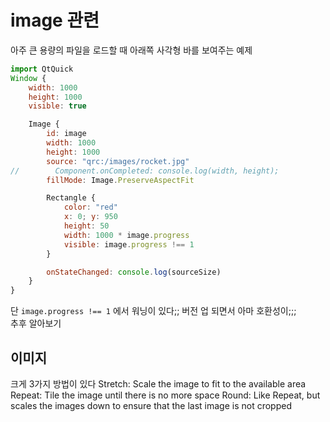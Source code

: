 # image 관련 
아주 큰 용량의 파일을 로드할 때  아래쪽 사각형 바를 보여주는 예제
```js
import QtQuick
Window {
    width: 1000
    height: 1000
    visible: true

    Image {
        id: image
        width: 1000
        height: 1000
        source: "qrc:/images/rocket.jpg"
//        Component.onCompleted: console.log(width, height);
        fillMode: Image.PreserveAspectFit

        Rectangle {
            color: "red"
            x: 0; y: 950
            height: 50
            width: 1000 * image.progress
            visible: image.progress !== 1
        }

        onStateChanged: console.log(sourceSize)
    }
}
```
단 `image.progress !== 1` 에서 워닝이 있다;; 버전 업 되면서 아마 호환성이;;;  
추후 알아보기



## 이미지 
크게 3가지 방법이 있다
Stretch: Scale the image to fit to the available area
Repeat: Tile the image until there is no more space
Round: Like Repeat, but scales the images down to ensure that the last image is not cropped